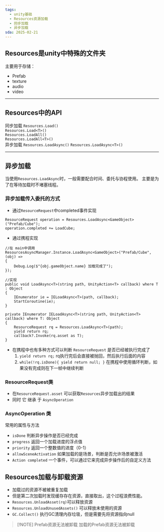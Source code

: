 ```yaml
---
tags:
  - unity基础
  - Resources资源加载
  - 同步加载
  - 异步加载
sda: 2025-02-21
---
```




## Resources是unity中特殊的文件夹
主要用于存储：
- Prefab
- texture
- audio
- video

***

## Resources中的API
同步加载
`Resources.Load()`  
`Resources.Load<T>()`  
`Resources.LoadAll()`  
`Resources.LoadAll<T>()`  
异步加载
`Resources.LoadAsync()`
`Resources.LoadAsync<T>()`


***

## 异步加载

当使用`Resources.LoadAsync`时，一般需要配合时间、委托与协程使用。
主要是为了在等待加载时不堵塞线程。
### 异步加载传入委托的方式
-  通过`ResourceRequest`中completed事件实现
```
ResourceRequest operation = Resources.LoadAsync<GameObject>("Prefab/Cube");  
operation.completed += LoadCube;
```
-  通过携程实现 
```
//在 main中调用
ResourcesAsyncManager.Instance.LoadAsync<GameObject>("Prefab/Cube", (obj) =>  
{  
    Debug.Log($"{obj.gameObject.name} 加载完成了");  
});

//实现
public void LoadAsync<T>(string path, UnityAction<T> callback) where T : Object  
{  
    IEnumerator ie = IELoadAsync<T>(path, callback);  
    StartCoroutine(ie);  
}  
  
private IEnumerator IELoadAsync<T>(string path, UnityAction<T> callback) where T: Object  
{  
    ResourceRequest rq = Resources.LoadAsync<T>(path);  
    yield return rq;  
    callback?.Invoke(rq.asset as T);  
}
```
- 在携程中也有多种方式可以判断 `ResourceRequest` 是否已经被执行完成了
	1. `yield return rq;`   rq执行完后会直接被抛回，然后执行后面的内容
	2.  `while(!rq.isDone){ yield return null; }`  在携程中使用循环判断，如果没有完成则在下一帧中继续判断
### ResourceRequest类
- 在`ResourceRequest.asset` 可以获取`Resources`异步加载出的结果
- 同时 它 继承 于 `AsyncOperation`

### AsyncOperation 类
常用的属性与方法
- `isDone`  判断异步操作是否已经完成
- `progress` 返回一个加载进度的浮点值
- `priority` 返回一个整数值的进度（0-1）
- `allowSceneActivation`  如果加载的是场景，判断是否允许场景被激活
- `Action completed` 一个事件，可以通过它来完成异步操作后的自定义方法

## Resources加载与卸载资源
- 加载过的资源不被被重复加载
- 但是第二次加载时发现缓存存在资源，直接取出，这个过程浪费性能。
- `Resources.UnloadAsset(rq)`可以释放资源
- `Resources.UnloadUnusedAssets()` 可以释放未使用的资源
- `GC.Collect()` 执行GC清理内存垃圾，但是需要先将资源指向null
> [!NOTE] Prefab资源无法被卸载
> 加载的Prefab资源无法被卸载

